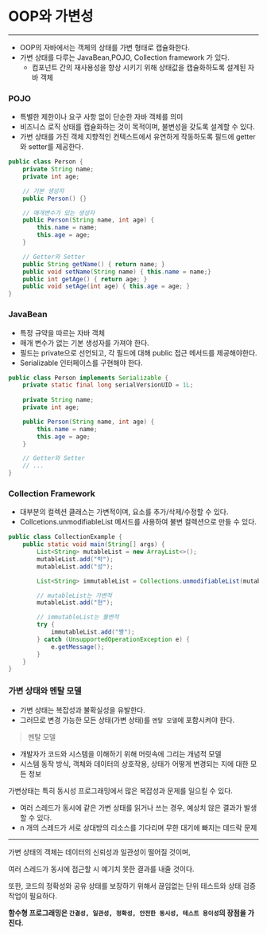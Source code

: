 # OOP와 가변성 

---

- OOP의 자바에서는 객체의 상태를 가변 형태로 캡슐화한다.
- 가변 상태를 다루는 JavaBean,POJO, Collection framework 가 있다.
  - 컴포넌트 간의 재사용성을 향상 시키기 위해 상태값을 캡슐화하도록 설계된 자바 객체

### POJO
- 특별한 제한이나 요구 사항 없이 단순한 자바 객체를 의미
- 비즈니스 로직 상태를 캡슐화하는 것이 목적이며, 불변성을 갖도록 설계할 수 있다.
- 가변 상태를 가진 객체 지향적인 컨텍스트에서 유연하게 작동하도록 필드에 getter와 setter를 제공한다.
```java
public class Person {
    private String name;
    private int age;

    // 기본 생성자
    public Person() {}

    // 매개변수가 있는 생성자
    public Person(String name, int age) {
        this.name = name;
        this.age = age;
    }

    // Getter와 Setter
    public String getName() { return name; }
    public void setName(String name) { this.name = name;}
    public int getAge() { return age; }
    public void setAge(int age) { this.age = age; }
}
```

### JavaBean
- 특정 규약을 따르는 자바 객체
- 매개 변수가 없는 기본 생성자를 가져야 한다.
- 필드는 private으로 선언되고, 각 필드에 대해 public 접근 메서드를 제공해야한다.
- Serializable 인터페이스를 구현해야 한다.
```java
public class Person implements Serializable {
    private static final long serialVersionUID = 1L;
    
    private String name;
    private int age;

    public Person(String name, int age) {
        this.name = name;
        this.age = age;
    }

    // Getter와 Setter
    // ...
}
```

### Collection Framework
- 대부분의 컬렉션 클래스는 가변적이며, 요소를 추가/삭제/수정할 수 있다.
- Collcetions.unmodifiableList 메서드를 사용하여 불변 컬렉션으로 만들 수 있다.
```java
public class CollectionExample {
    public static void main(String[] args) {
        List<String> mutableList = new ArrayList<>();
        mutableList.add("박");
        mutableList.add("성");

        List<String> immutableList = Collections.unmodifiableList(mutableList);

        // mutableList는 가변적
        mutableList.add("현");

        // immutableList는 불변적
        try {
            immutableList.add("짱");
        } catch (UnsupportedOperationException e) {
            e.getMessage();
        }
    }
}
```

### 가변 상태와 멘탈 모델
- 가변 상태는 복잡성과 불확실성을 유발한다.
- 그러므로 변경 가능한 모든 상태(가변 상태)를 `멘탈 모델`에 포함시켜야 한다.

> 멘탈 모델
- 개발자가 코드와 시스템을 이해하기 위해 머릿속에 그리는 개념적 모델
- 시스템 동작 방식, 객체와 데이터의 상호작용, 상태가 어떻게 변경되는 지에 대한 모든 정보


가변상태는 특히 동시성 프로그래밍에서 많은 복잡성과 문제를 일으킬 수 있다.
- 여러 스레드가 동시에 같은 가변 상태를 읽거나 쓰는 경우, 예상치 않은 결과가 발생할 수 있다.
- n 개의 스레드가 서로 상대방의 리소스를 기다리며 무한 대기에 빠지는 데드락 문제

---

가변 상태의 객체는 데이터의 신뢰성과 일관성이 떨어질 것이며,

여러 스레드가 동시에 접근할 시 예기치 못한 결과를 내줄 것이다.

또한, 코드의 정확성와 공유 상태를 보장하기 위해서 끊임없는 단위 테스트와 상태 검증 작업이 필요하다.

**함수형 프로그래밍은 `간결성, 일관성, 정확성, 안전한 동시성, 테스트 용이성`의 장점을 가진다.**